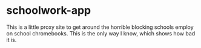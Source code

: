 # schoolwork-app

This is a little proxy site to get around the horrible blocking schools employ on school chromebooks. This is the only way I know, which shows how bad it is.
